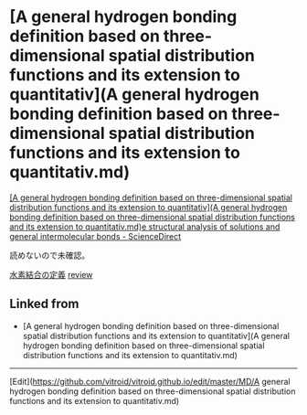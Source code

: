 # [A general hydrogen bonding definition based on three-dimensional spatial distribution functions and its extension to quantitativ](A general hydrogen bonding definition based on three-dimensional spatial distribution functions and its extension to quantitativ.md)



[[A general hydrogen bonding definition based on three-dimensional spatial distribution functions and its extension to quantitativ](A general hydrogen bonding definition based on three-dimensional spatial distribution functions and its extension to quantitativ.md)e structural analysis of solutions and general intermolecular bonds - ScienceDirect](https://www.sciencedirect.com/science/article/pii/S016773221835760X)

読めないので未確認。



[水素結合の定義](水素結合の定義.md) [review](review.md) 


## Linked from

* [A general hydrogen bonding definition based on three-dimensional spatial distribution functions and its extension to quantitativ](A general hydrogen bonding definition based on three-dimensional spatial distribution functions and its extension to quantitativ.md)


----
[Edit](https://github.com/vitroid/vitroid.github.io/edit/master/MD/A general hydrogen bonding definition based on three-dimensional spatial distribution functions and its extension to quantitativ.md)
